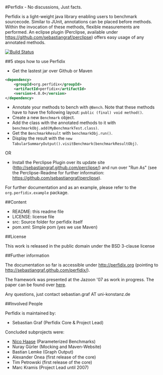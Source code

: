 #Perfidix - No discussions, Just facts.

Perfidix is a light-weight java library enabling users to benchmark sourcecode.
Similar to JUnit, annotations can be placed before methods.
Within the invocation of these methods, flexible measurements are performed.
An eclipse plugin (Perclipse, available under https://github.com/sebastiangraf/perclipse) offers easy usage of any annotated methods.

[![Build Status](https://secure.travis-ci.org/sebastiangraf/perfidix.png)](http://travis-ci.org/sebastiangraf/perfidix)

##5 steps how to use Perfidix

* Get the lastest jar over Github or Maven

```xml
<dependency>
	<groupId>org.perfidix</groupId>
	<artifactId>perfidix</artifactId>
	<version>4.0.0</version>
</dependency>
```

* Annotate your methods to bench with `@Bench`. Note that these methods have to have the following layout: `public (final) void method()`. 
* Create a new `Benchmark` object.
* Add the class with the annotated methods to it with `benchmarkObj.add(MyBenchmarkTest.class)`.
* Get the `BenchmarkResult` with `benchmarkObj.run()`.
* Display the result with the `new TabularSummaryOutput().visitBenchmark(benchmarkResultObj)`. 

OR

* Install the Perclipse Plugin over its update site (http://sebastiangraf.github.com/perclipse/) and run over "Run As" (see the Perclipse-Readme for further information: https://github.com/sebastiangraf/perclipse).

For further documentation and as an example, please refer to the `org.perfidix.example` package.

##Content

* README:					this readme file
* LICENSE:	 				license file
* src:						Source folder for perfidix itself
* pom.xml:					Simple pom (yes we use Maven)

##License

This work is released in the public domain under the BSD 3-clause license

##Further information

The documentation so far is accessible under http://perfidix.org (pointing to http://sebastiangraf.github.com/perfidix/).

The framework was presented at the Jazoon '07 as work in progress. The paper can be found over [here](http://nbn-resolving.de/urn:nbn:de:bsz:352-opus-84446).


Any questions, just contact sebastian.graf AT uni-konstanz.de

##Involved People

Perfidix is maintained by:

* Sebastian Graf (Perfidix Core & Project Lead)

Concluded subprojects were:

* [Nico Haase](mailto:nico@nicohaase.de) (Parameterized Benchmarks)
* Nuray Gürler (Mocking and Maven-Website)
* Bastian Lemke (Graph Output)
* Alexander Onea (first release of the core)
* Tim Petrowski (first release of the core)
* Marc Kramis (Project Lead until 2007)


